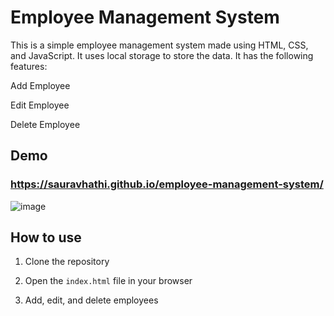 # Employee Management System

This is a simple employee management system made using HTML, CSS, and JavaScript. It uses local storage to store the data. It has the following features:

Add Employee

Edit Employee

Delete Employee

## Demo
### https://sauravhathi.github.io/employee-management-system/

![image](https://user-images.githubusercontent.com/61316762/201523568-51e1ed64-26ab-43e6-b34c-a1687c8097d3.png)

## How to use

1. Clone the repository

2. Open the `index.html` file in your browser

3. Add, edit, and delete employees
